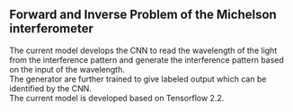 ## Forward and Inverse Problem of the Michelson interferometer
The current model develops the CNN to read the wavelength of the light from the interference pattern and generate the interference pattern based on the input of the wavelength.  
The generator are further trained to give labeled output which can be identified by the CNN.  
The current model is developed based on Tensorflow 2.2.  
